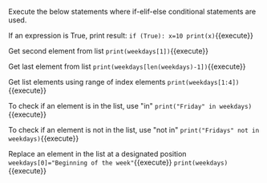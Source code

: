Execute the below statements where if-elif-else conditional statements are used.

 If an expression is True, print result: 
`
if (True):
    x=10
    print(x)
`{{execute}}

 Get second element from list `print(weekdays[1])`{{execute}}

 Get last element from list `print(weekdays[len(weekdays)-1])`{{execute}}

 Get list elements using range of index elements `print(weekdays[1:4])`{{execute}}

 To check if an element is in the list, use "in" `print("Friday" in weekdays)`{{execute}}

 To check if an element is not in the list, use "not in" `print("Fridays" not in weekdays)`{{execute}}

Replace an element in the list at a designated position `weekdays[0]="Beginning of the week"`{{execute}}
`print(weekdays)`{{execute}}

